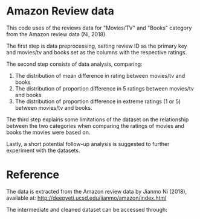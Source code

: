 # Amazon Review data

This code uses of the reviews data for "Movies/TV" and "Books" category from the Amazon review data (Ni, 2018). 

The first step is data preprocessing, setting review ID as the primary key and movies/tv and books set as the columns with the respective ratings. 

The second step consists of data analysis, comparing:
1) The distribution of mean difference in rating between movies/tv and books
2) The distribution of proportion difference in 5 ratings between movies/tv and books
3) The distribution of proportion difference in extreme ratings (1 or 5) between movies/tv and books.

The third step explains some limitations of the dataset on the relationship between the two categories when comparing the ratings of movies and books the movies were based on. 

Lastly, a short potential follow-up analysis is suggested to further experiment with the datasets. 

# Reference
The data is extracted from the Amazon review data by Jianmo Ni (2018), available at: http://deepyeti.ucsd.edu/jianmo/amazon/index.html

The intermediate and cleaned dataset can be accessed through: 
